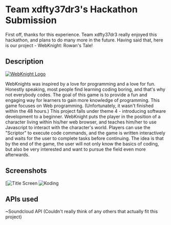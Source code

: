 # Team xdfty37dr3's Hackathon Submission

First off, thanks for this experience. Team xdfty37dr3 really enjoyed this hackathon, and plans to do many more in the future. Having said that, here is our project - WebKnight: Rowan's Tale!

## Description

[![WebKnight Logo](http://regiostech.koding.io/images/rowanstale.png "WebKnight: Rowan's Tale")](https://regiostech.koding.io)

WebKnights was inspired by a love for programming and a love for fun. Honestly speaking, most people find learning coding boring, and that's why not everybody codes. The goal of this game is to provide a fun and engaging way for learners to gain more knowledge of programming. This game focuses on Web programming. (Unfortunately, it wasn't finished within the 48 hours.) This project falls under theme 4 - introducing software development to a beginner. WebKnight puts the player in the position of a character living within his/her web browser, and teaches him/her to  use Javascript to interact with the character's world. Players can use the "Scriptor" to execute code commands, and the game is written interactively and waits for the user to complete tasks before continuing. The idea is that by the end of the game, the user will not only know the basics of coding, but also be very interested and want to pursue the field even more afterwards.

## Screenshots

[![Title Screen](http://regiostech.koding.io/images/shot1.png "Title Screen")
![Koding](https://koding.com/a/site.landing/images/slideshow/2x/ss-ide.png "Koding")

## APIs used

~Soundcloud API
(Couldn't really think of any others that actually fit this project)
